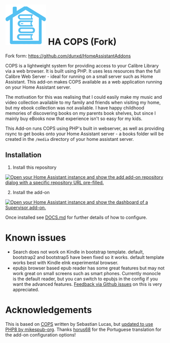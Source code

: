 # ![HA-COPS logo](https://raw.githubusercontent.com/dunxd/HomeAssistantAddons/main/COPS/icon.png) HA COPS (Fork)

Fork form: https://github.com/dunxd/HomeAssistantAddons

COPS is a lightweight system for providing access to your Calibre Library via a web browser. It is built using PHP. It uses less resources than the full Calibre Web Server - ideal for running on a small server such as Home Assistant. This add-on makes COPS available as a web application running on your Home Assistant server.

The motivation for this was realising that I could easily make my music and video collection available to my family and friends when visiting my home, but my ebook collection was not available. I have happy childhood memories of discovering books on my parents book shelves, but since I mainly buy eBooks now that experience isn't so easy for my kids.

This Add-on runs COPS using PHP's built in webserver, as well as providing rsync to get books onto your Home Assistant server - a books folder will be created in the `/media` directory of your home assistant server.

## Installation

1. Install this repository

[![Open your Home Assistant instance and show the add add-on repository dialog with a specific repository URL pre-filled.](https://my.home-assistant.io/badges/supervisor_add_addon_repository.svg)](https://my.home-assistant.io/redirect/supervisor_add_addon_repository/?repository_url=https%3A%2F%2Fgithub.com%2Fdunxd%2FHomeAssistantAddons)

2. Install the add-on

[![Open your Home Assistant instance and show the dashboard of a Supervisor add-on.](https://my.home-assistant.io/badges/supervisor_addon.svg)](https://my.home-assistant.io/redirect/supervisor_addon/?addon=670b30ea_ha-cops&repository_url=https%3A%2F%2Fgithub.com%2Fdunxd%2FHomeAssistantAddons)

Once installed see [DOCS.md](DOCS.md) for further details of how to configure.

# Known issues

- Search does not work on Kindle in bootstrap template. default, bootstrap2 and bootstrap5 have been fixed so it works. default template works best with Kindle eInk experimental browser.
- epubjs browser based epub reader has some great features but may not work great on small screens such as smart phones. Currently monocle is the default reader, but you can switch to epubjs in the config if you want the advanced features. [Feedback via Github issues](https://github.com/dunxd/HomeAssistantAddons/issues) on this is very appreciated.

# Acknowledgements

This is based on [COPS](https://github.com/seblucas/cops) written by Sebastian Lucas, but [updated to use PHP8 by mikespub-org](https://github.com/mikespub-org/seblucas-cops). Thanks [horus68](https://github.com/horus68) for the Portuguese translation for the add-on configuration options!
